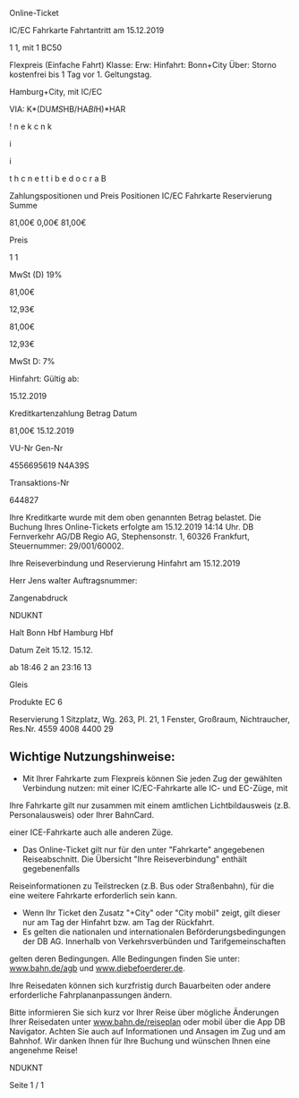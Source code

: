 Online-Ticket

IC/EC Fahrkarte
Fahrtantritt am 15.12.2019

1
1, mit 1 BC50

Flexpreis (Einfache Fahrt)
Klasse:
Erw:
Hinfahrt: Bonn+City
Über:
Storno kostenfrei bis 1 Tag vor 1. Geltungstag.

 Hamburg+City, mit IC/EC

VIA: K*(DU*MS*HB/HA*BI*H)*HAR

!
n
e
k
c
n
k

i

i

t
h
c
n
e
t
t
i
b
e
d
o
c
r
a
B

Zahlungspositionen und Preis
Positionen
IC/EC Fahrkarte
Reservierung
Summe

81,00€
0,00€
81,00€

Preis

1
1

MwSt (D) 19%

81,00€

12,93€

81,00€

12,93€

MwSt D: 7%

Hinfahrt:
Gültig ab:

15.12.2019

Kreditkartenzahlung
Betrag
Datum

81,00€
15.12.2019

VU-Nr
Gen-Nr

4556695619
N4A39S

Transaktions-Nr

644827

Ihre Kreditkarte wurde mit dem oben genannten Betrag belastet. Die Buchung Ihres
Online-Tickets erfolgte am 15.12.2019 14:14 Uhr. DB Fernverkehr AG/DB Regio AG,
Stephensonstr. 1, 60326 Frankfurt, Steuernummer: 29/001/60002.

Ihre Reiseverbindung und Reservierung Hinfahrt am 15.12.2019

Herr  Jens walter
Auftragsnummer:

Zangenabdruck

NDUKNT

Halt
Bonn Hbf
Hamburg Hbf

Datum Zeit
15.12.
15.12.

ab 18:46 2
an 23:16 13

Gleis

Produkte
EC 6

Reservierung
1 Sitzplatz, Wg. 263, Pl. 21, 1 Fenster,
Großraum,
Nichtraucher, Res.Nr. 4559 4008 4400 29

Wichtige Nutzungshinweise:
-
- Mit Ihrer Fahrkarte zum Flexpreis können Sie jeden Zug der gewählten Verbindung nutzen: mit einer IC/EC-Fahrkarte alle IC- und EC-Züge, mit

Ihre Fahrkarte gilt nur zusammen mit einem amtlichen Lichtbildausweis (z.B. Personalausweis) oder Ihrer BahnCard.

einer ICE-Fahrkarte auch alle anderen Züge.

- Das Online-Ticket gilt nur für den unter "Fahrkarte" angegebenen Reiseabschnitt. Die Übersicht "Ihre Reiseverbindung" enthält gegebenenfalls

Reiseinformationen zu Teilstrecken (z.B. Bus oder Straßenbahn), für die eine weitere Fahrkarte erforderlich sein kann.
- Wenn Ihr Ticket den Zusatz "+City" oder "City mobil" zeigt, gilt dieser nur am Tag der Hinfahrt bzw. am Tag der Rückfahrt.
- Es gelten die nationalen und internationalen Beförderungsbedingungen der DB AG. Innerhalb von Verkehrsverbünden und Tarifgemeinschaften

gelten deren Bedingungen. Alle Bedingungen finden Sie unter: www.bahn.de/agb und www.diebefoerderer.de.

Ihre Reisedaten können sich kurzfristig durch Bauarbeiten oder andere erforderliche Fahrplananpassungen ändern.

Bitte informieren Sie sich kurz vor Ihrer Reise über mögliche Änderungen Ihrer Reisedaten unter www.bahn.de/reiseplan oder mobil über die
App DB Navigator. Achten Sie auch auf Informationen und Ansagen im Zug und am Bahnhof. Wir danken Ihnen für Ihre Buchung und wünschen
Ihnen eine angenehme Reise!

NDUKNT

Seite 1 / 1

